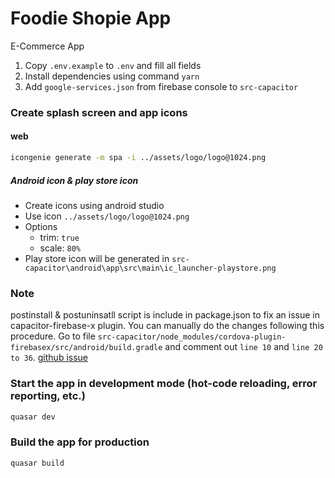 # Foodie Shopie App

E-Commerce App

1. Copy `.env.example` to `.env` and fill all fields
2. Install dependencies using command `yarn`
3. Add `google-services.json` from firebase console to `src-capacitor`

### Create splash screen and app icons
#### web
```bash
icongenie generate -m spa -i ../assets/logo/logo@1024.png
```

##### Android icon & play store icon
* Create icons using android studio
* Use icon `../assets/logo/logo@1024.png`
* Options
  * trim: `true`
  * scale: `80%`
* Play store icon will be generated in `src-capacitor\android\app\src\main\ic_launcher-playstore.png`

### Note
postinstall & postuninsatll script is include in package.json to fix an issue in capacitor-firebase-x plugin. You can manually do the changes following this procedure. Go to file `src-capacitor/node_modules/cordova-plugin-firebasex/src/android/build.gradle` and comment out `line 10` and `line 20 to 36`. [github issue](https://github.com/ionic-team/capacitor/issues/3376#issuecomment-704938840)

### Start the app in development mode (hot-code reloading, error reporting, etc.)
```bash
quasar dev
```


### Build the app for production
```bash
quasar build
```
